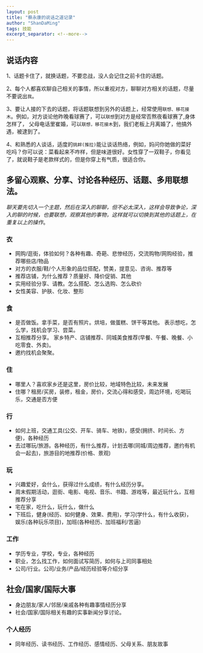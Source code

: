 ```yaml
---
layout: post
title: "蔡永康的说话之道记录"
author: "ShanDaMing"
tags: 技能
excerpt_separator: <!--more-->
---
```


## 说话内容
1、话题卡住了，就换话题，不要恋战，没人会记住之前卡住的话题。<!--more--> 

2、每个人都喜欢聊自己相关的事情，所以重视对方，聊聊对方相关的话题，尽量不要说出`我`。

3、要让人接的下去的话题，将话题联想到另外的话题上，经常使用`联想、移花接木`。例如，对方谈论他昨晚看球赛了，可以`联想`到对方是经常否熬夜看球赛了,身体怎样了，
   父母电话里崔婚，可以`联想，移花接木`到，我们老板上月离婚了，他搞外遇，被逮到了。
   
4、和熟悉的人谈话，适度的`挑衅(推拉)`能让谈话热络，例如，妈问你她做的菜好吃吗？你可以说：菜看起来不咋样，但是味道很好。女性穿了一双鞋子，你看见了，就说鞋子是老款样式的，但是你穿上有气质，很适合你。

## 多留心观察、分享、讨论各种经历、话题、多用联想法。

*聊天要先切入一个主题，然后在深入的聊聊，但不必太深入，这样会导致争论，深入的聊的时候，也要联想，观察其他的事物，这样就可以切换到其他的话题上，在重复以上的操作*。

### 衣
* 网购/逛街，体验如何？各种有趣、奇葩、悲惨经历，交流购物/网购经验，推荐哪些店/物品
* 对方的衣服/鞋/个人形象的品位搭配，赞美，提意见、咨询、推荐等
* 推荐店铺，为什么推荐？质量好、降价促销、其他
* 实用经验分享、请教。怎么搭配、怎么选购、怎么砍价
* 女性美容、护肤、化妆、整形

### 食
* 是否做饭。拿手菜，是否有照片。烘培，做蛋糕、饼干等其他。 表示想吃，怎么学，找机会学习、尝菜。
* 互相推荐分享。 家乡特产、店铺推荐、同城美食推荐(早餐、午餐、晚餐、小吃零食、外卖)。
* 邀约找机会聚聚。

### 住
* 哪里人？喜欢家乡还是这里，房价比较，地域特色比较，未来发展
* 住哪？租房/买房，装修，租金，房价，交流心得和感受，周边环境，吃喝玩乐，交通是否方便

### 行
* 如何上班，交通工具(公交、开车、骑车、地铁)，感受(拥挤、时间长、方便)，各种经历
* 去过哪玩/旅游。各种经历，有什么推荐，计划去哪(同城/周边推荐，邀约有机会一起去)，旅游目的地推荐(价格、景观)

### 玩
* 兴趣爱好，会什么，获得过什么成绩，有什么经历分享。
* 周末假期活动，逛街、电影、电视、音乐、书籍、游戏等，最近玩什么，互相推荐分享
* 宅在家，吃什么，玩什么，做什么
* 下班后，健身(经历、如何健身、效果、费用)，学习(学什么，有什么收获)，娱乐(各种玩乐项目)，加班(各种经历、加班福利/苦逼)

### 工作
* 学历专业，学校，专业，各种经历
* 职业，怎么找工作，如何面试写简历，如何与上司同事相处
* 公司/行业。公司/业务/产品/经历经验等介绍分享

## 社会/国家/国际大事
* 身边朋友/家人/邻居/亲戚各种有趣事情经历分享
* 社会/国家/国际相关有趣的实事新闻分享讨论。

### 个人经历
* 同年经历、读书经历、工作经历、感情经历、父母关系、朋友故事
